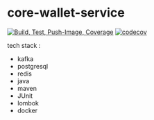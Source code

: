 # core-wallet-service
[![Build, Test, Push-Image, Coverage](https://github.com/MRdyRy/core-wallet-service/actions/workflows/maven.yml/badge.svg)](https://github.com/MRdyRy/core-wallet-service/actions/workflows/maven.yml)
[![codecov](https://codecov.io/gh/MRdyRy/core-wallet-service/graph/badge.svg?token=06P5JL1P7T)](https://codecov.io/gh/MRdyRy/core-wallet-service)

tech stack :
- kafka
- postgresql
- redis
- java
- maven
- JUnit
- lombok
- docker
